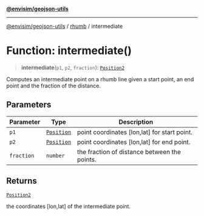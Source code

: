 [**@envisim/geojson-utils**](../../README.md)

---

[@envisim/geojson-utils]() / [rhumb](../README.md) / intermediate

# Function: intermediate()

> **intermediate**(`p1`, `p2`, `fraction`): [`Position2`](../../geojson/type-aliases/Position2.md)

Computes an intermediate point on a rhumb line given a start point,
an end point and the fraction of the distance.

## Parameters

| Parameter  | Type                                                 | Description                                  |
| ---------- | ---------------------------------------------------- | -------------------------------------------- |
| `p1`       | [`Position`](../../geojson/type-aliases/Position.md) | point coordinates [lon,lat] for start point. |
| `p2`       | [`Position`](../../geojson/type-aliases/Position.md) | point coordinates [lon,lat] for end point.   |
| `fraction` | `number`                                             | the fraction of distance between the points. |

## Returns

[`Position2`](../../geojson/type-aliases/Position2.md)

the coordinates [lon,lat] of the intermediate point.
